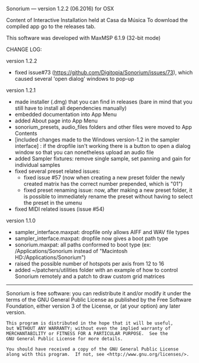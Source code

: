 Sonorium — version 1.2.2 (06.2016) for OSX

Content of Interactive Installation held at Casa da Música
To download the compiled app go to the releases tab.

This software was developed with MaxMSP 6.1.9 (32-bit mode)

CHANGE LOG:

version 1.2.2
- fixed issue#73 (https://github.com/Digitopia/Sonorium/issues/73), which caused several 'open dialog' windows to pop-up

version 1.2.1
 - made installer (.dmg) that you can find in releases (bare in mind that you still have to install all dependencies manually)
 - embedded documentation into App Menu
 - added About page into App Menu  
 - sonorium_presets, audio_files folders and other files were moved to App Contents
 - [included changes made to the Windows version-1.2 in the sampler interface] : if the dropfile isn't working there is a button to open a dialog window so that you can nonetheless upload an audio file
 - added Sampler fixtures: remove single sample, set panning and gain for individual samples
 - fixed several preset related issues:
     - fixed issue #57 (now when creating a new preset folder the newly created matrix has the correct number prepended, which is "01")
     - fixed preset renaming issue: now, after making a new preset folder, it is possible to immediately rename the preset without having to select the preset in the umenu 
 - fixed MIDI related issues (issue #54)  

version 1.1.0
 - sampler_interface.maxpat: dropfile only allows AIFF and WAV file types
 - sampler_interface.maxpat: dropfile now gives a boot path type
 - sonorium.maxpat: all paths conformed to boot type (ex: /Applications/Sonorium instead of "Macintosh HD:/Applications/Sonorium")
 - raised the possible number of hotspots per axis from 12 to 16
 - added ~/patchers/utilities folder with an example of how to control Sonorium remotely and a patch to draw custom grid matrices  



____

Sonorium is free software: you can redistribute it and/or modify
    it under the terms of the GNU General Public License as published by
    the Free Software Foundation, either version 3 of the License, or
    (at your option) any later version.

    This program is distributed in the hope that it will be useful,
    but WITHOUT ANY WARRANTY; without even the implied warranty of
    MERCHANTABILITY or FITNESS FOR A PARTICULAR PURPOSE.  See the
    GNU General Public License for more details.

    You should have received a copy of the GNU General Public License
    along with this program.  If not, see <http://www.gnu.org/licenses/>.
